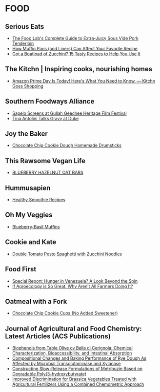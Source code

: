 # FOOD

## Serious Eats
- [The Food Lab's Complete Guide to Extra-Juicy Sous Vide Pork Tenderloin](http://feeds.seriouseats.com/~r/seriouseatsfeaturesvideos/~3/RT0j7331vxA/food-lab-complete-guide-sous-vide-pork-tenderloin.html)
- [How Muffin Pans (and Liners) Can Affect Your Favorite Recipe](http://feeds.seriouseats.com/~r/seriouseatsfeaturesvideos/~3/EMUQJhixDhg/how-to-choose-the-best-muffin-pans-and-liners.html)
- [Got a Boatload of Zucchini? 15 Tasty Recipes to Help You Use It](http://feeds.seriouseats.com/~r/seriouseatsfeaturesvideos/~3/plztOOoKYuU/zucchini-recipes.html)

## The Kitchn | Inspiring cooks, nourishing homes
- [Amazon Prime Day Is Today! Here's What You Need to Know. — Kitchn Goes Shopping](http://feedproxy.google.com/~r/apartmenttherapy/thekitchn/~3/TKk2F7RO7y4/amazon-prime-day-is-tomorrow-heres-what-you-need-to-know-233456)

## Southern Foodways Alliance
- [Sapelo Screens at Gullah Geechee Heritage Film Festival](http://www.southernfoodways.org/sapelo-screens-at-gullah-geechee-heritage-film-festival/)
- [Tina Antolini Talks Gravy at Duke](http://www.southernfoodways.org/tina-antolini-talks-gravy-at-duke/)

## Joy the Baker
- [Chocolate Chip Cookie Dough Homemade Drumsticks](http://joythebaker.com/2016/07/chocolate-chip-cookie-dough-homemade-drumsticks/)

## This Rawsome Vegan Life
- [BLUEBERRY HAZELNUT OAT BARS](http://feedproxy.google.com/~r/ThisRawsomeVeganLife/~3/FhcFZCSfqSA/blueberry-hazelnut-oat-bars.html)

## Hummusapien
- [Healthy Smoothie Recipes](http://www.hummusapien.com/healthy-smoothies-recipes/)

## Oh My Veggies
- [Blueberry-Basil Muffins](http://ohmyveggies.com/blueberry-basil-muffins/)

## Cookie and Kate
- [Double Tomato Pesto Spaghetti with Zucchini Noodles](http://feedproxy.google.com/~r/CookieAndKate/~3/vD87GF4HybY/)

## Food First
- [Special Report: Hunger in Venezuela? A Look Beyond the Spin](http://foodfirst.org/special-report-hunger-in-venezuela-a-look-beyond-the-spin/)
- [If Agroecology is So Great, Why Aren’t All Farmers Doing It?](http://foodfirst.org/if-agroecology-is-so-great-why-arent-all-farmers-doing-it/)

## Oatmeal with a Fork
- [Chocolate Chip Cookie Cups (No Added Sweetener)](http://www.oatmealwithafork.com/2016/07/11/chocolate-chip-cookie-cups-no-added-sweetener/)

## Journal of Agricultural and Food Chemistry: Latest Articles (ACS Publications)
- [Biophenols from Table Olive cv Bella di Cerignola: Chemical Characterization, Bioaccessibility, and Intestinal Absorption](http://feedproxy.google.com/~r/acs/jafcau/~3/2h3UfbnI2Vw/acs.jafc.6b01642)
- [Compositional Changes and Baking Performance of Rye
Dough As Affected by Microbial Transglutaminase and Xylanase](http://feedproxy.google.com/~r/acs/jafcau/~3/TuyBCqpOPLQ/acs.jafc.6b01545)
- [Constructing Slow-Release Formulations of Metribuzin Based on Degradable
Poly(3-hydroxybutyrate)](http://feedproxy.google.com/~r/acs/jafcau/~3/ab5Q4J0Jepc/acs.jafc.5b05896)
- [Improved Discrimination for Brassica Vegetables Treated
with Agricultural Fertilizers Using a Combined Chemometric Approach](http://feedproxy.google.com/~r/acs/jafcau/~3/FxD3g3fmSZk/acs.jafc.6b00453)


